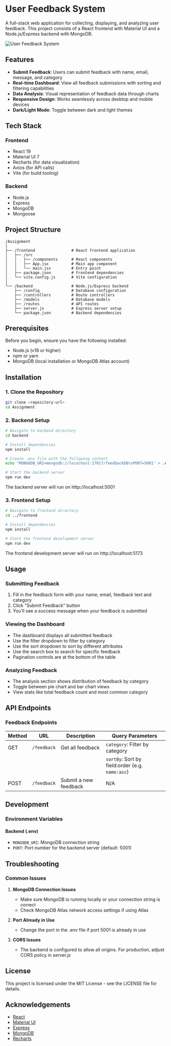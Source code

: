 # User Feedback System

A full-stack web application for collecting, displaying, and analyzing user feedback. This project consists of a React frontend with Material UI and a Node.js/Express backend with MongoDB.

![User Feedback System](https://via.placeholder.com/800x400?text=User+Feedback+System)

## Features

- **Submit Feedback**: Users can submit feedback with name, email, message, and category
- **Real-time Dashboard**: View all feedback submissions with sorting and filtering capabilities
- **Data Analysis**: Visual representation of feedback data through charts 
- **Responsive Design**: Works seamlessly across desktop and mobile devices
- **Dark/Light Mode**: Toggle between dark and light themes

## Tech Stack

### Frontend
- React 19
- Material UI 7
- Recharts (for data visualization)
- Axios (for API calls)
- Vite (for build tooling)

### Backend
- Node.js
- Express
- MongoDB
- Mongoose

## Project Structure

```
/Assignment
│
├── /frontend                # React frontend application
│   ├── /src
│   │   ├── /components      # React components
│   │   ├── App.jsx          # Main app component
│   │   └── main.jsx         # Entry point
│   ├── package.json         # Frontend dependencies
│   └── vite.config.js       # Vite configuration
│
└── /backend                 # Node.js/Express backend
    ├── /config              # Database configuration
    ├── /controllers         # Route controllers
    ├── /models              # Database models
    ├── /routes              # API routes
    ├── server.js            # Express server setup
    └── package.json         # Backend dependencies
```

## Prerequisites

Before you begin, ensure you have the following installed:
- Node.js (v18 or higher)
- npm or yarn
- MongoDB (local installation or MongoDB Atlas account)

## Installation

### 1. Clone the Repository

```bash
git clone <repository-url>
cd Assignment
```

### 2. Backend Setup

```bash
# Navigate to backend directory
cd backend

# Install dependencies
npm install

# Create .env file with the following content
echo "MONGODB_URI=mongodb://localhost:27017/feedbackDB\nPORT=5001" > .env

# Start the backend server
npm run dev
```

The backend server will run on http://localhost:5001

### 3. Frontend Setup

```bash
# Navigate to frontend directory
cd ../frontend

# Install dependencies
npm install

# Start the frontend development server
npm run dev
```

The frontend development server will run on http://localhost:5173

## Usage

### Submitting Feedback

1. Fill in the feedback form with your name, email, feedback text and category
2. Click "Submit Feedback" button
3. You'll see a success message when your feedback is submitted

### Viewing the Dashboard

- The dashboard displays all submitted feedback
- Use the filter dropdown to filter by category
- Use the sort dropdown to sort by different attributes
- Use the search box to search for specific feedback
- Pagination controls are at the bottom of the table

### Analyzing Feedback

- The analysis section shows distribution of feedback by category
- Toggle between pie chart and bar chart views
- View stats like total feedback count and most common category

## API Endpoints

### Feedback Endpoints

| Method | URL                     | Description                | Query Parameters                                |
|--------|-----------------------------|----------------------------|------------------------------------------------|
| GET    | `/feedback`                 | Get all feedback           | `category`: Filter by category                  |
|        |                             |                            | `sortBy`: Sort by field:order (e.g. `name:asc`) |
| POST   | `/feedback`                 | Submit a new feedback      | N/A                                            |

## Development

### Environment Variables

#### Backend (.env)
- `MONGODB_URI`: MongoDB connection string
- `PORT`: Port number for the backend server (default: 5001)

## Troubleshooting

### Common Issues

1. **MongoDB Connection Issues**
   - Make sure MongoDB is running locally or your connection string is correct
   - Check MongoDB Atlas network access settings if using Atlas

2. **Port Already in Use**
   - Change the port in the .env file if port 5001 is already in use

3. **CORS Issues**
   - The backend is configured to allow all origins. For production, adjust CORS policy in server.js

## License

This project is licensed under the MIT License - see the LICENSE file for details.

## Acknowledgements

- [React](https://reactjs.org/)
- [Material UI](https://mui.com/)
- [Express](https://expressjs.com/)
- [MongoDB](https://www.mongodb.com/)
- [Recharts](https://recharts.org/)
